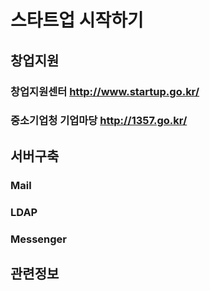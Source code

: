 # 스타트업 시작하기
## 창업지원
### 창업지원센터 http://www.startup.go.kr/
### 중소기업청 기업마당 http://1357.go.kr/
## 서버구축
### Mail
### LDAP
### Messenger
## 관련정보
